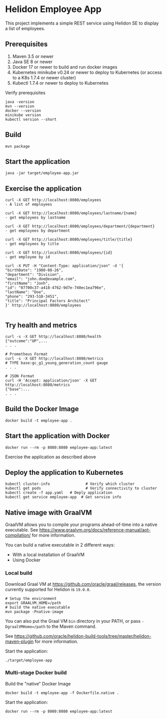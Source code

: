 
# Helidon Employee App

This project implements a simple REST service using Helidon SE to display a list of employees.

## Prerequisites

1. Maven 3.5 or newer
2. Java SE 8 or newer
3. Docker 17 or newer to build and run docker images
4. Kubernetes minikube v0.24 or newer to deploy to Kubernetes (or access to a K8s 1.7.4 or newer cluster)
5. Kubectl 1.7.4 or newer to deploy to Kubernetes

Verify prerequisites
```
java -version
mvn --version
docker --version
minikube version
kubectl version --short
```

## Build

```
mvn package
```

## Start the application

```
java -jar target/employee-app.jar
```

## Exercise the application

```
curl -X GET http://localhost:8080/employees
- A list of employees

curl -X GET http://localhost:8080/employees/lastname/{name}
- get employees by lastname

curl -X GET http://localhost:8080/employees/department/{department}
- get employees by department

curl -X GET http://localhost:8080/employees/title/{title}
- get employees by title

curl -X GET http://localhost:8080/employees/{id}
- get employee by id

curl -X PUT -H "Content-Type: application/json" -d '{
"birthDate": "1980-08-26",
"department": "Division",
"email": "john.doe@example.com",
"firstName": "Jonh",
"id": "07700c37-a418-4762-9d7e-740ec1ea796e",
"lastName": "Doe",
"phone": "293-510-3451",
"title": "Principal Factors Architect"
}' http://localhost:8080/employees


```

## Try health and metrics

```
curl -s -X GET http://localhost:8080/health
{"outcome":"UP",...
. . .

# Prometheus Format
curl -s -X GET http://localhost:8080/metrics
# TYPE base:gc_g1_young_generation_count gauge
. . .

# JSON Format
curl -H 'Accept: application/json' -X GET http://localhost:8080/metrics
{"base":...
. . .

```

## Build the Docker Image

```
docker build -t employee-app .
```

## Start the application with Docker

```
docker run --rm -p 8080:8080 employee-app:latest
```

Exercise the application as described above

## Deploy the application to Kubernetes

```
kubectl cluster-info                # Verify which cluster
kubectl get pods                    # Verify connectivity to cluster
kubectl create -f app.yaml   # Deply application
kubectl get service employee-app  # Get service info
```

## Native image with GraalVM

GraalVM allows you to compile your programs ahead-of-time into a native
 executable. See https://www.graalvm.org/docs/reference-manual/aot-compilation/
 for more information.

You can build a native executable in 2 different ways:
* With a local installation of GraalVM
* Using Docker

### Local build

Download Graal VM at https://github.com/oracle/graal/releases, the version
 currently supported for Helidon is `19.0.0`.

```
# Setup the environment
export GRAALVM_HOME=/path
# build the native executable
mvn package -Pnative-image
```

You can also put the Graal VM `bin` directory in your PATH, or pass
 `-DgraalVMHome=/path` to the Maven command.

See https://github.com/oracle/helidon-build-tools/tree/master/helidon-maven-plugin
 for more information.

Start the application:

```
./target/employee-app
```

### Multi-stage Docker build

Build the "native" Docker Image

```
docker build -t employee-app -f Dockerfile.native .
```

Start the application:

```
docker run --rm -p 8080:8080 employee-app:latest
```